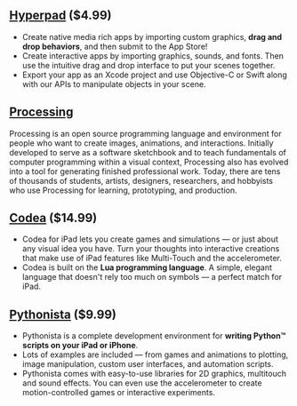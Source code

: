 ## [Hyperpad](https://www.hyperpad.com) ($4.99)

- Create native media rich apps by importing custom graphics, **drag and drop behaviors**, and then submit to the App Store!
- Create interactive apps by importing graphics, sounds, and fonts. Then use the intuitive drag and drop interface to put your scenes together.
- Export your app as an Xcode project and use Objective-C or Swift along with our APIs to manipulate objects in your scene.

## [Processing](https://itunes.apple.com/us/app/processing-for-ios-javascript/id492576043?mt=8)
Processing is an open source programming language and environment for people who want to create images, animations, and interactions. Initially developed to serve as a software sketchbook and to teach fundamentals of computer programming within a visual context, Processing also has evolved into a tool for generating finished professional work. Today, there are tens of thousands of students, artists, designers, researchers, and hobbyists who use Processing for learning, prototyping, and production.

## [Codea](https://codea.io) ($14.99)
- Codea for iPad lets you create games and simulations — or just about any visual idea you have. Turn your thoughts into interactive creations that make use of iPad features like Multi-Touch and the accelerometer.
- Codea is built on the **Lua programming language**. A simple, elegant language that doesn't rely too much on symbols — a perfect match for iPad.

## [Pythonista](http://omz-software.com/pythonista/) ($9.99)
- Pythonista is a complete development environment for **writing Python™ scripts on your iPad or iPhone**.
- Lots of examples are included — from games and animations to plotting, image manipulation, custom user interfaces, and automation scripts.
- Pythonista comes with easy-to-use libraries for 2D graphics, multitouch and sound effects. You can even use the accelerometer to create motion-controlled games or interactive experiments.
